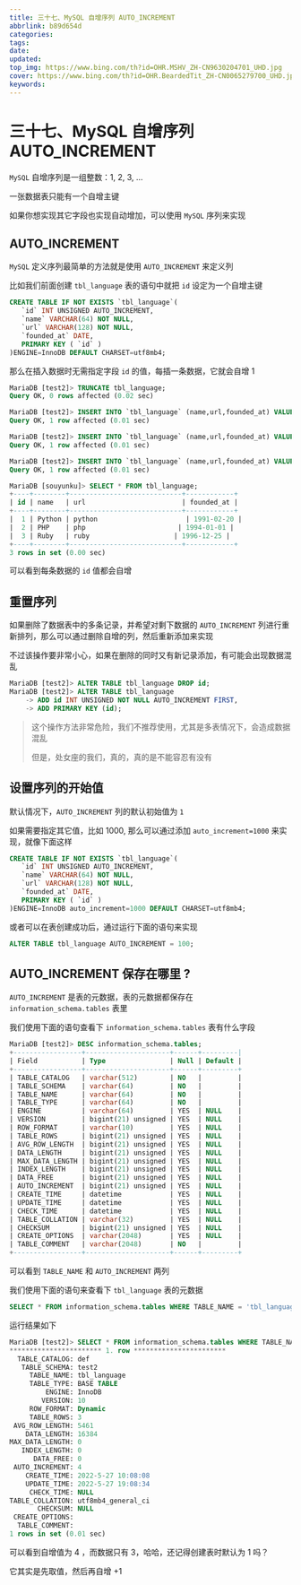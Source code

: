 ```yaml
---
title: 三十七、MySQL 自增序列 AUTO_INCREMENT
abbrlink: b89d654d
categories: 
tags: 
date: 
updated: 
top_img: https://www.bing.com/th?id=OHR.MSHV_ZH-CN9630204701_UHD.jpg
cover: https://www.bing.com/th?id=OHR.BeardedTit_ZH-CN0065279700_UHD.jpg
keywords: 
---
```

# 三十七、MySQL 自增序列 AUTO_INCREMENT

`MySQL` 自增序列是一组整数：1, 2, 3, …

一张数据表只能有一个自增主键

如果你想实现其它字段也实现自动增加，可以使用 `MySQL` 序列来实现

## AUTO_INCREMENT

`MySQL` 定义序列最简单的方法就是使用 `AUTO_INCREMENT` 来定义列

比如我们前面创建 `tbl_language` 表的语句中就把 `id` 设定为一个自增主键

```sql
CREATE TABLE IF NOT EXISTS `tbl_language`(
   `id` INT UNSIGNED AUTO_INCREMENT,
   `name` VARCHAR(64) NOT NULL,
   `url` VARCHAR(128) NOT NULL,
   `founded_at` DATE,
   PRIMARY KEY ( `id` )
)ENGINE=InnoDB DEFAULT CHARSET=utf8mb4;
```

那么在插入数据时无需指定字段 `id` 的值，每插一条数据，它就会自增 1

```sql
MariaDB [test2]> TRUNCATE tbl_language;
Query OK, 0 rows affected (0.02 sec)

MariaDB [test2]> INSERT INTO `tbl_language` (name,url,founded_at) VALUES ('Python','python','1991-2-20');
Query OK, 1 row affected (0.01 sec)

MariaDB [test2]> INSERT INTO `tbl_language` (name,url,founded_at) VALUES ('PHP','php','1994-1-1');
Query OK, 1 row affected (0.01 sec)

MariaDB [test2]> INSERT INTO `tbl_language` (name,url,founded_at) VALUES ('Ruby','ruby','1996-12-25');
Query OK, 1 row affected (0.01 sec)

MariaDB [souyunku]> SELECT * FROM tbl_language;
+----+--------+----------------------------+------------+
| id | name   | url                        | founded_at |
+----+--------+----------------------------+------------+
|  1 | Python | python       				| 1991-02-20 |
|  2 | PHP    | php      				  | 1994-01-01 |
|  3 | Ruby   | ruby					 | 1996-12-25 |
+----+--------+----------------------------+------------+
3 rows in set (0.00 sec)
```

可以看到每条数据的 `id` 值都会自增

## 重置序列

如果删除了数据表中的多条记录，并希望对剩下数据的 `AUTO_INCREMENT` 列进行重新排列，那么可以通过删除自增的列，然后重新添加来实现

不过该操作要非常小心，如果在删除的同时又有新记录添加，有可能会出现数据混乱

```sql
MariaDB [test2]> ALTER TABLE tbl_language DROP id;
MariaDB [test2]> ALTER TABLE tbl_language
    -> ADD id INT UNSIGNED NOT NULL AUTO_INCREMENT FIRST,
    -> ADD PRIMARY KEY (id);
```

> 这个操作方法非常危险，我们不推荐使用，尤其是多表情况下，会造成数据混乱
>
> 但是，处女座的我们，真的，真的是不能容忍有没有

## 设置序列的开始值

默认情况下，`AUTO_INCREMENT` 列的默认初始值为 `1`

如果需要指定其它值，比如 1000, 那么可以通过添加 `auto_increment=1000` 来实现，就像下面这样

```sql
CREATE TABLE IF NOT EXISTS `tbl_language`(
   `id` INT UNSIGNED AUTO_INCREMENT,
   `name` VARCHAR(64) NOT NULL,
   `url` VARCHAR(128) NOT NULL,
   `founded_at` DATE,
   PRIMARY KEY ( `id` )
)ENGINE=InnoDB auto_increment=1000 DEFAULT CHARSET=utf8mb4;
```

或者可以在表创建成功后，通过运行下面的语句来实现

```sql
ALTER TABLE tbl_language AUTO_INCREMENT = 100;
```

## AUTO_INCREMENT 保存在哪里 ?

`AUTO_INCREMENT` 是表的元数据，表的元数据都保存在 `information_schema.tables` 表里

我们使用下面的语句查看下 `information_schema.tables` 表有什么字段

```sql
MariaDB [test2]> DESC information_schema.tables;
+-----------------+---------------------+------+---------|
| Field           | Type                | Null | Default |
+-----------------+---------------------+------+---------+
| TABLE_CATALOG   | varchar(512)        | NO   |         |
| TABLE_SCHEMA    | varchar(64)         | NO   |         |
| TABLE_NAME      | varchar(64)         | NO   |         |
| TABLE_TYPE      | varchar(64)         | NO   |         |
| ENGINE          | varchar(64)         | YES  | NULL    |
| VERSION         | bigint(21) unsigned | YES  | NULL    |
| ROW_FORMAT      | varchar(10)         | YES  | NULL    |
| TABLE_ROWS      | bigint(21) unsigned | YES  | NULL    |
| AVG_ROW_LENGTH  | bigint(21) unsigned | YES  | NULL    |
| DATA_LENGTH     | bigint(21) unsigned | YES  | NULL    |
| MAX_DATA_LENGTH | bigint(21) unsigned | YES  | NULL    |
| INDEX_LENGTH    | bigint(21) unsigned | YES  | NULL    |
| DATA_FREE       | bigint(21) unsigned | YES  | NULL    |
| AUTO_INCREMENT  | bigint(21) unsigned | YES  | NULL    |
| CREATE_TIME     | datetime            | YES  | NULL    |
| UPDATE_TIME     | datetime            | YES  | NULL    |
| CHECK_TIME      | datetime            | YES  | NULL    |
| TABLE_COLLATION | varchar(32)         | YES  | NULL    |
| CHECKSUM        | bigint(21) unsigned | YES  | NULL    |
| CREATE_OPTIONS  | varchar(2048)       | YES  | NULL    |
| TABLE_COMMENT   | varchar(2048)       | NO   |         |
+-----------------+---------------------+------+---------+
```

可以看到 `TABLE_NAME` 和 `AUTO_INCREMENT` 两列

我们使用下面的语句来查看下 `tbl_language` 表的元数据

```sql
SELECT * FROM information_schema.tables WHERE TABLE_NAME = 'tbl_language'\G;
```

运行结果如下

```sql
MariaDB [test2]> SELECT * FROM information_schema.tables WHERE TABLE_NAME = 'tbl_language'\G;
*********************** 1. row ***********************
  TABLE_CATALOG: def
   TABLE_SCHEMA: test2
     TABLE_NAME: tbl_language
     TABLE_TYPE: BASE TABLE
         ENGINE: InnoDB
        VERSION: 10
     ROW_FORMAT: Dynamic
     TABLE_ROWS: 3
 AVG_ROW_LENGTH: 5461
    DATA_LENGTH: 16384
MAX_DATA_LENGTH: 0
   INDEX_LENGTH: 0
      DATA_FREE: 0
 AUTO_INCREMENT: 4
    CREATE_TIME: 2022-5-27 10:08:08
    UPDATE_TIME: 2022-5-27 19:08:34
     CHECK_TIME: NULL
TABLE_COLLATION: utf8mb4_general_ci
       CHECKSUM: NULL
 CREATE_OPTIONS: 
  TABLE_COMMENT: 
1 rows in set (0.01 sec)
```

可以看到自增值为 4 ，而数据只有 3，哈哈，还记得创建表时默认为 1 吗？

它其实是先取值，然后再自增 +1